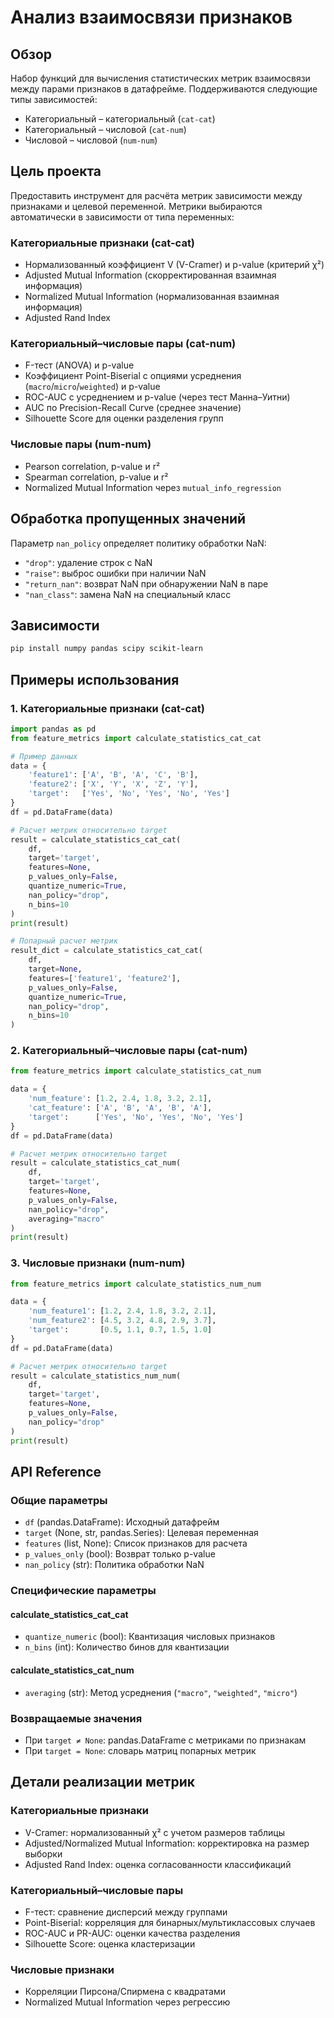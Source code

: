 # Анализ взаимосвязи признаков

## Обзор

Набор функций для вычисления статистических метрик взаимосвязи между парами признаков в датафрейме. Поддерживаются следующие типы зависимостей:

* Категориальный – категориальный (`cat-cat`)
* Категориальный – числовой (`cat-num`) 
* Числовой – числовой (`num-num`)

## Цель проекта

Предоставить инструмент для расчёта метрик зависимости между признаками и целевой переменной. Метрики выбираются автоматически в зависимости от типа переменных:

### Категориальные признаки (cat-cat)

* Нормализованный коэффициент V (V-Cramer) и p-value (критерий χ²)
* Adjusted Mutual Information (скорректированная взаимная информация)
* Normalized Mutual Information (нормализованная взаимная информация) 
* Adjusted Rand Index

### Категориальный–числовые пары (cat-num)

* F-тест (ANOVA) и p-value
* Коэффициент Point-Biserial с опциями усреднения (`macro`/`micro`/`weighted`) и p-value
* ROC-AUC с усреднением и p-value (через тест Манна–Уитни)
* AUC по Precision-Recall Curve (среднее значение)
* Silhouette Score для оценки разделения групп

### Числовые пары (num-num)

* Pearson correlation, p-value и r²
* Spearman correlation, p-value и r²
* Normalized Mutual Information через `mutual_info_regression`

## Обработка пропущенных значений

Параметр `nan_policy` определяет политику обработки NaN:

* `"drop"`: удаление строк с NaN
* `"raise"`: выброс ошибки при наличии NaN
* `"return_nan"`: возврат NaN при обнаружении NaN в паре
* `"nan_class"`: замена NaN на специальный класс

## Зависимости

```bash
pip install numpy pandas scipy scikit-learn
```

## Примеры использования

### 1. Категориальные признаки (cat-cat)

```python
import pandas as pd
from feature_metrics import calculate_statistics_cat_cat

# Пример данных
data = {
    'feature1': ['A', 'B', 'A', 'C', 'B'],
    'feature2': ['X', 'Y', 'X', 'Z', 'Y'],
    'target':   ['Yes', 'No', 'Yes', 'No', 'Yes']
}
df = pd.DataFrame(data)

# Расчет метрик относительно target
result = calculate_statistics_cat_cat(
    df, 
    target='target',
    features=None,
    p_values_only=False,
    quantize_numeric=True,
    nan_policy="drop",
    n_bins=10
)
print(result)

# Попарный расчет метрик
result_dict = calculate_statistics_cat_cat(
    df,
    target=None,
    features=['feature1', 'feature2'],
    p_values_only=False,
    quantize_numeric=True,
    nan_policy="drop",
    n_bins=10
)
```

### 2. Категориальный–числовые пары (cat-num)

```python
from feature_metrics import calculate_statistics_cat_num

data = {
    'num_feature': [1.2, 2.4, 1.8, 3.2, 2.1],
    'cat_feature': ['A', 'B', 'A', 'B', 'A'],
    'target':      ['Yes', 'No', 'Yes', 'No', 'Yes']
}
df = pd.DataFrame(data)

# Расчет метрик относительно target
result = calculate_statistics_cat_num(
    df,
    target='target',
    features=None,
    p_values_only=False,
    nan_policy="drop",
    averaging="macro"
)
print(result)
```

### 3. Числовые признаки (num-num)

```python
from feature_metrics import calculate_statistics_num_num

data = {
    'num_feature1': [1.2, 2.4, 1.8, 3.2, 2.1],
    'num_feature2': [4.5, 3.2, 4.8, 2.9, 3.7],
    'target':       [0.5, 1.1, 0.7, 1.5, 1.0]
}
df = pd.DataFrame(data)

# Расчет метрик относительно target
result = calculate_statistics_num_num(
    df,
    target='target',
    features=None,
    p_values_only=False,
    nan_policy="drop"
)
print(result)
```

## API Reference

### Общие параметры

* `df` (pandas.DataFrame): Исходный датафрейм
* `target` (None, str, pandas.Series): Целевая переменная
* `features` (list, None): Список признаков для расчета
* `p_values_only` (bool): Возврат только p-value
* `nan_policy` (str): Политика обработки NaN

### Специфические параметры

#### calculate_statistics_cat_cat
* `quantize_numeric` (bool): Квантизация числовых признаков
* `n_bins` (int): Количество бинов для квантизации

#### calculate_statistics_cat_num
* `averaging` (str): Метод усреднения (`"macro"`, `"weighted"`, `"micro"`)

### Возвращаемые значения

* При `target ≠ None`: pandas.DataFrame с метриками по признакам
* При `target = None`: словарь матриц попарных метрик

## Детали реализации метрик

### Категориальные признаки
* V-Cramer: нормализованный χ² с учетом размеров таблицы
* Adjusted/Normalized Mutual Information: корректировка на размер выборки
* Adjusted Rand Index: оценка согласованности классификаций

### Категориальный–числовые пары
* F-тест: сравнение дисперсий между группами
* Point-Biserial: корреляция для бинарных/мультиклассовых случаев
* ROC-AUC и PR-AUC: оценки качества разделения
* Silhouette Score: оценка кластеризации

### Числовые признаки
* Корреляции Пирсона/Спирмена с квадратами
* Normalized Mutual Information через регрессию
